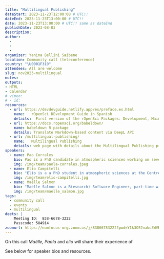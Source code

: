 ```yaml
---
title: "Multilingual Publishing"
dateStart: 2023-11-23T12:00:00 # UTC!!
dateEnd: 2023-11-23T13:00:00 # UTC!!
date: 2023-11-23T13:00:00 # UTC!! same as dateEnd
publishDate: 2023-08-03
description: 
author:
  - 
  - 
  - 
organizer: Yanina Bellini Saibene
location: Community call (teleconference)
country: "\U0001F310"
attendees: All are welcome
slug: nov2023-multilingual
notes: 
outputs:
- HTML
- Calendar 
# vimeo:
# - id: 
resources:
  - url: https://devdevguide.netlify.app/es/preface.es.html
    name:   rOpenSci DEvelopment Guide in Spanish
    details:  First version of the rOpenSci Packages: Development, Maintenance, and Peer Review in Spanish
  - url: https://docs.ropensci.org/babeldown/
    name: babeldown R package
    details: Translate Markdown-based content via DeepL API
  - url: /multilingual-publishing/
    name:   Multilingual Publishing
    details: web page with details about the Multilingual Publishing project.
speakers:  
  - name: Pao Corrales
    bio: Pao is a PhD candidate in atmospheric sciences working on severe weather forecasts in Argentina. She is also a professor at Universidad Nacional Guillermo Brown teaching R and related tools. She also develops open-licensed teaching materials and contributes to several communities of practise related to R.
    img: /img/team/paola-corrales.jpeg
  - name: Elio Campitelli
    bio: "Elio is a a PhD student in atmospheric sciences at the Centre for Ocean and Atmospheric Research. They also maintain several open-source R packages (e.g., ggnewscale; metR) and contribute to other packages, such as data.table and ggplot2. Follow them on [mastodon](https://mastodon.social/@eliocamp) and check out their [website](https://eliocamp.github.io/)."
    img: /img/team/elio-campitelli.jpg
  - name: Maëlle Salmon
    bio: "Maëlle Salmon is a R(esearch) Software Engineer, part-time with rOpenSci where she, among other things, created and maintains the babeldown and babelquarto R packages, and maintains the guide [rOpenSci Packages: Development, Maintenance, and Peer Review](https://devguide.ropensci.org/). She also created the [R-hub blog](https://blog.r-hub.io) and co-wrote the book [HTTP testing in R](https://books.ropensci.org/http-testing) with [Scott Chamberlain](/author/scott-chamberlain). She lives in Nancy, France. She's an enthusiastic polyglot (of Latin and Germanic languages). Maëlle on [GitHub](https://github.com/maelle), [Mastodon](https://mastodon.social/@maelle), [Website](https://masalmon.eu/), [rOpenSci](/author/maëlle-salmon/)."
    img: /img/team/maelle_salmon.jpg
tags:
  - community call
  - events
  - multilingual
deets: |
    Meeting ID:  838-6678-3222
    Passcode: 584914
zoomurl: https://numfocus-org.zoom.us/j/83866783222?pwd=Y1k3OEJnakc3WVRISlZxQ3NTUU1yZz09
---
```



On this call _Maëlle_, _Paola_ and _elio_ will share their experience of 


See below for speaker bios and resources.
